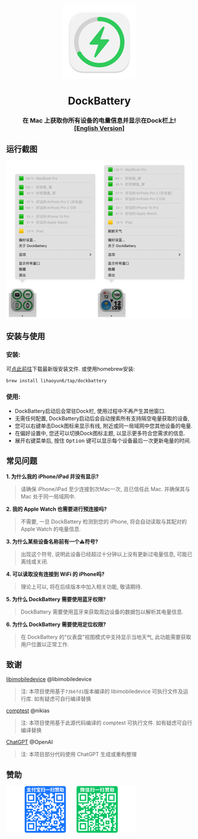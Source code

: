 # 
<p align="center">
<img src="./DockBattery/Assets.xcassets/AppIcon.appiconset/icon_128x128@2x.png" width="200" height="200" />
<h1 align="center">DockBattery</h1>
<h3 align="center">在 Mac 上获取你所有设备的电量信息并显示在Dock栏上!<br><a href="./README_en.md">[English Version]</a></h3> 
</p>

## 运行截图
<p align="center">
<img src="./img/Preview.png" width="699"/> 
</p>

## 安装与使用
### 安装:
可[点此前往](../../releases/latest)下载最新版安装文件. 或使用homebrew安装:  

```bash
brew install lihaoyun6/tap/dockbattery
```

### 使用:
- DockBattery启动后会常驻Dock栏, 使用过程中不再产生其他窗口.  
- 无需任何配置, DockBattery启动后会自动搜索所有支持隔空电量获取的设备,  
- 您可以右键单击Dock图标来显示有线, 附近或同一局域网中您其他设备的电量.  
- 在偏好设置中, 您还可以切换Dock图标主题, 以显示更多符合您需求的信息.  
- 展开右键菜单后, 按住 <kbd>Option</kbd> 键可以显示每个设备最后一次更新电量的时间.

## 常见问题
**1. 为什么我的 iPhone/iPad 并没有显示?**  
> 请确保 iPhone/iPad 至少连接到次Mac一次, 且已信任此 Mac. 并确保其与 Mac 处于同一局域网中.  

**2. 我的 Apple Watch 也需要进行预连接吗?**  
> 不需要, 一旦 DockBattery 检测到您的 iPhone, 将会自动读取与其配对的 Apple Watch 的电量信息.

**3. 为什么某些设备名称前有一个⚠️符号?**
> 出现这个符号, 说明此设备已经超过十分钟以上没有更新过电量信息, 可能已离线或关闭.

**4. 可以读取没有连接到 WiFi 的 iPhone吗?**  
> 理论上可以, 将在后续版本中加入相关功能, 敬请期待.  

**5. 为什么 DockBattery 需要使用蓝牙权限?**  
> DockBattery 需要使用蓝牙来获取周边设备的数据包以解析其电量信息.

**6. 为什么 DockBattery 需要使用定位权限?**  
> 在 DockBattery 的"仪表盘"视图模式中支持显示当地天气, 此功能需要获取用户位置以正常工作.  

## 致谢
[libimobiledevice](https://github.com/libimobiledevice/libimobiledevice) @libimobiledevice  
> 注: 本项目使用基于`73b6fd1`版本编译的 libimobiledevice 可执行文件及运行库. 如有疑虑可自行编译替换  

[comptest](https://gist.github.com/nikias/ebc6e975dc908f3741af0f789c5b1088) @nikias  
> 注: 本项目使用基于此源代码编译的 comptest 可执行文件. 如有疑虑可自行编译替换  

[ChatGPT](https://chat.openai.com) @OpenAI  
> 注: 本项目部分代码使用 ChatGPT 生成或重构整理

## 赞助
<img src="./img/donate.png" width="352"/>

